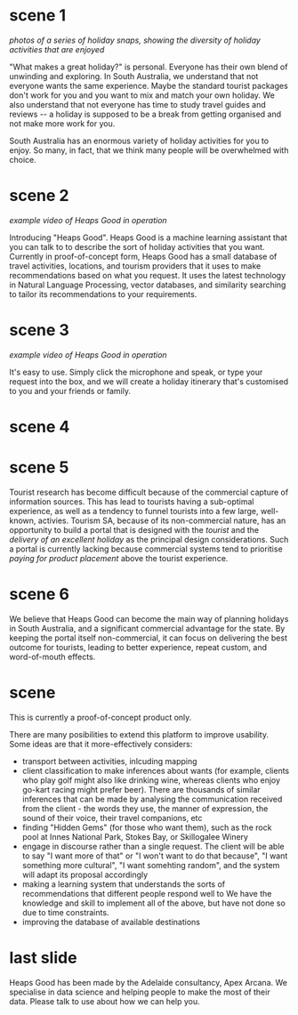 # scene 1

_photos of a series of holiday snaps, showing the diversity of holiday activities that are enjoyed_

"What makes a great holiday?" is personal. Everyone has their own blend of unwinding and exploring. In South Australia, we understand that not everyone wants the same experience. Maybe the standard tourist packages don't work for you and you want to mix and match your own holiday. We also understand that not everyone has time to study travel guides and reviews -- a holiday is supposed to be a break from getting organised and not make more work for you.

South Australia has an enormous variety of holiday activities for you to enjoy. So many, in fact, that we think many people will be overwhelmed with choice.

# scene 2

_example video of Heaps Good in operation_

Introducing "Heaps Good". Heaps Good is a machine learning assistant that you can talk to to describe the sort of holiday activities that you want. Currently in proof-of-concept form, Heaps Good has a small database of travel activities, locations, and tourism providers that it uses to make recommendations based on what you request. It uses the latest technology in Natural Language Processing, vector databases, and similarity searching to tailor its recommendations to your requirements.

# scene 3

_example video of Heaps Good in operation_

It's easy to use. Simply click the microphone and speak, or type your request into the box, and we will create a holiday itinerary that's customised to you and your friends or family.

# scene 4




# scene 5

 Tourist research has become difficult because of the commercial capture of information sources. This has lead to tourists having a sub-optimal experience, as well as a tendency to funnel tourists into a few large, well-known, activies.
 Tourism SA, because of its non-commercial nature, has an opportunity to build a portal that is designed with the _tourist_ and the _delivery of an excellent holiday_ as the principal design considerations. Such a portal is currently lacking because commercial systems tend to prioritise _paying for product placement_ above the tourist experience.

# scene 6
We believe that Heaps Good can become the main way of planning holidays in South Australia, and a significant commercial advantage for the state. By keeping the portal itself non-commercial, it can focus on delivering the best outcome for tourists, leading to better experience, repeat custom, and word-of-mouth effects.

# scene

This is currently a proof-of-concept product only.

There are many posibilities to extend this platform to improve usability. Some ideas are that it more-effectively considers:
 - transport between activities, inlcuding mapping
 - client classification to make inferences about wants (for example, clients who play golf might also like drinking wine, whereas clients who enjoy go-kart racing might prefer beer). There are thousands of similar inferences that can be made by analysing the communication received from the client - the words they use, the manner of expression, the sound of their voice, their travel companions, etc
 - finding "Hidden Gems" (for those who want them), such as the rock pool at Innes National Park, Stokes Bay, or Skillogalee Winery
 - engage in discourse rather than a single request. The client will be able to say "I want more of that" or "I won't want to do that because", "I want something more cultural", "I want somehting random", and the system will adapt its proposal accordingly
 - making a learning system that understands the sorts of recommendations that different people respond well to
 We have the knowledge and skill to implement all of the above, but have not done so due to time constraints.
 - improving the database of available destinations


# last slide
Heaps Good has been made by the Adelaide consultancy, Apex Arcana. We specialise in data science and helping people to make the most of their data. Please talk to use about how we can help you.